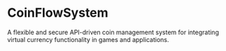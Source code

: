 # CoinFlowSystem
A flexible and secure API-driven coin management system for integrating virtual currency functionality in games and applications.
